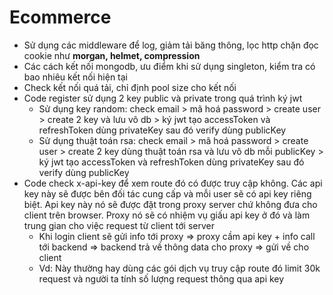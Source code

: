 # Ecommerce

- Sử dụng các middleware để log, giảm tải băng thông, lọc http chặn đọc cookie như **morgan, helmet, compression**
- Các cách kết nối mongodb, ưu điểm khi sử dụng singleton, kiểm tra có bao nhiêu kết nối hiện tại
- Check kết nối quá tải, chỉ định pool size cho kết nối
- Code register sử dụng 2 key public và private trong quá trình ký jwt
  - Sử dụng key random: check email > mã hoá password > create user > create 2 key và lưu vô db > ký jwt tạo accessToken và refreshToken dùng privateKey sau đó verify dùng publicKey
  - Sử dụng thuật toán rsa: check email > mã hoá password > create user > create 2 key dùng thuật toán rsa và lưu vô db mỗi publicKey > ký jwt tạo accessToken và refreshToken dùng privateKey sau đó verify dùng publicKey
- Code check x-api-key để xem route đó có được truy cập không. Các api key này sẽ được bên đối tác cung cấp và mỗi user sẽ có api key riêng biệt. Api key này nó sẽ được đặt trong proxy server chứ không đưa cho client trên browser. Proxy nó sẽ có nhiệm vụ giấu api key ở đó và làm trung gian cho việc request từ client tới server
  - Khi login client sẽ gửi info tới proxy => proxy cầm api key + info call tới backend => backend trả về thông data cho proxy => gửi về cho client
  - Vd: Này thường hay dùng các gói dịch vụ truy cập route đó limit 30k request và người ta tính số lượng request thông qua api key

